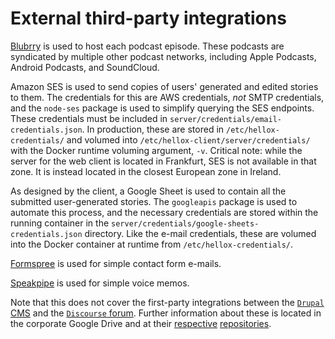 # External third-party integrations

[Blubrry](https://www.blubrry.com) is used to host each podcast episode. These podcasts are syndicated by multiple other podcast networks, including Apple Podcasts, Android Podcasts, and SoundCloud.

Amazon SES is used to send copies of users' generated and edited stories to them. The credentials for this are AWS credentials, *not* SMTP credentials, and the `node-ses` package is used to simplify querying the SES endpoints. These credentials must be included in `server/credentials/email-credentials.json`. In production, these are stored in `/etc/hellox-credentials/` and volumed into `/etc/hellox-client/server/credentials/` with the Docker runtime voluming argument, `-v`. Critical note: while the server for the web client is located in Frankfurt, SES is not available in that zone. It is instead located in the closest European zone in Ireland.

As designed by the client, a Google Sheet is used to contain all the submitted user-generated stories. The `googleapis` package is used to automate this process, and the necessary credentials are stored within the running container in the `server/credentials/google-sheets-credentials.json` directory. Like the e-mail credentials, these are volumed into the Docker container at runtime from `/etc/hellox-credentials/`.

[Formspree](https://formspree.io) is used for simple contact form e-mails.

[Speakpipe](https://speakpipe.com) is used for simple voice memos.

Note that this does not cover the first-party integrations between the [`Drupal` CMS](https://cms.hellox.me) and the [`Discourse` forum](https://forum.hellox.me). Further information about these is located in the corporate Google Drive and at their [respective](https://github.com/ice-nine-as/hellox-cms) [repositories](https://github.com/ice-nine-as/hellox-forum).